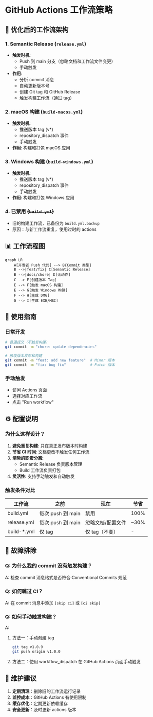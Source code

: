 # GitHub Actions 工作流策略

## 🎯 优化后的工作流架构

### 1. **Semantic Release** (`release.yml`)
- **触发时机**: 
  - Push 到 main 分支（忽略文档和工作流文件变更）
  - 手动触发
- **作用**: 
  - 分析 commit 消息
  - 自动更新版本号
  - 创建 Git tag 和 GitHub Release
  - 触发构建工作流（通过 tag）

### 2. **macOS 构建** (`build-macos.yml`)
- **触发时机**: 
  - 推送版本 tag (v*)
  - repository_dispatch 事件
  - 手动触发
- **作用**: 构建和打包 macOS 应用

### 3. **Windows 构建** (`build-windows.yml`)
- **触发时机**: 
  - 推送版本 tag (v*)
  - repository_dispatch 事件
  - 手动触发
- **作用**: 构建和打包 Windows 应用

### 4. **已禁用** ~~(`build.yml`)~~
- 旧的构建工作流，已备份为 `build.yml.backup`
- 原因：与新工作流重复，使用过时的 actions

## 📊 工作流程图

```mermaid
graph LR
    A[开发者 Push 代码] --> B{Commit 类型}
    B -->|feat/fix| C[Semantic Release]
    B -->|docs/chore| D[无动作]
    C --> E[创建版本 Tag]
    E --> F[触发 macOS 构建]
    E --> G[触发 Windows 构建]
    F --> H[生成 DMG]
    G --> I[生成 EXE/MSI]
```

## 🚀 使用指南

### 日常开发
```bash
# 普通提交（不触发构建）
git commit -m "chore: update dependencies"

# 触发版本发布和构建
git commit -m "feat: add new feature"  # Minor 版本
git commit -m "fix: bug fix"           # Patch 版本
```

### 手动触发
- 访问 Actions 页面
- 选择对应工作流
- 点击 "Run workflow"

## ⚙️ 配置说明

### 为什么这样设计？

1. **避免重复构建**: 只在真正发布版本时构建
2. **节省 CI 时间**: 文档更改不触发任何工作流
3. **清晰的职责分离**: 
   - Semantic Release 负责版本管理
   - Build 工作流负责打包
4. **灵活性**: 支持手动触发和自动触发

### 触发条件对比

| 工作流 | 之前 | 现在 | 节省 |
|--------|------|------|------|
| build.yml | 每次 push 到 main | 禁用 | 100% |
| release.yml | 每次 push 到 main | 忽略文档/配置文件 | ~30% |
| build-*.yml | 仅 tag | 仅 tag（不变） | - |

## 🔧 故障排除

### Q: 为什么我的 commit 没有触发构建？
A: 检查 commit 消息格式是否符合 Conventional Commits 规范

### Q: 如何跳过 CI？
A: 在 commit 消息中添加 `[skip ci]` 或 `[ci skip]`

### Q: 如何手动触发构建？
A: 
1. 方法一：手动创建 tag
   ```bash
   git tag v1.0.0
   git push origin v1.0.0
   ```
2. 方法二：使用 workflow_dispatch 在 GitHub Actions 页面手动触发

## 📝 维护建议

1. **定期清理**：删除旧的工作流运行记录
2. **监控成本**：GitHub Actions 有使用限制
3. **缓存优化**：定期更新依赖缓存
4. **安全更新**：及时更新 actions 版本